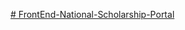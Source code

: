 [# FrontEnd-National-Scholarship-Portal](https://github.com/venkatesh1226/Frontend-National-Scholarship-Portal)
